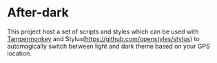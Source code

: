 # After-dark

This project host a set of scripts and styles which can be used with 
[Tampermonkey](https://www.tampermonkey.net) and Stylus(https://github.com/openstyles/stylus) to
automagically switch between light and dark theme based on your GPS location.
